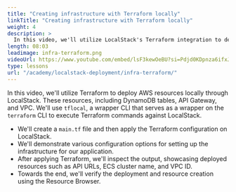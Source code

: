 ```yaml
---
title: "Creating infrastructure with Terraform locally"
linkTitle: "Creating infrastructure with Terraform locally"
weight: 4
description: >
  In this video, we'll utilize LocalStack's Terraform integration to deploy and configure local AWS resources on LocalStack. We'll use `tflocal`, a wrapper CLI that enables you to run Terraform commands against LocalStack. Alternatively, if you prefer not to use `tflocal`, you can use `terraform` CLI directly with minor modifications to the Terraform configuration, a topic we'll cover later in the video.
length: 08:03
leadimage: infra-terraform.png
videoUrl: https://www.youtube.com/embed/lsF3kewOeBU?si=Pdjd0KDpnza6ifxJ
type: lessons
url: "/academy/localstack-deployment/infra-terraform/"
---
```


In this video, we'll utilize Terraform to deploy AWS resources locally through LocalStack. These resources, including DynamoDB tables, API Gateway, and VPC. We'll use `tflocal`, a wrapper CLI that serves as a wrapper on the `terraform` CLI to execute Terraform commands against LocalStack.

-   We'll create a `main.tf` file and then apply the Terraform configuration on LocalStack.
-   We'll demonstrate various configuration options for setting up the infrastructure for our application.
-   After applying Terraform, we'll inspect the output, showcasing deployed resources such as API URLs, ECS cluster name, and VPC ID.
-   Towards the end, we'll verify the deployment and resource creation using the Resource Browser.
